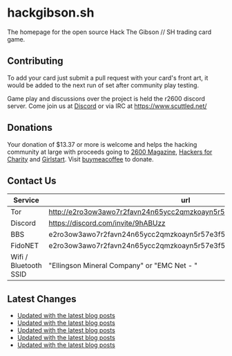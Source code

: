 # hackgibson.sh
The homepage for the open source Hack The Gibson // SH trading card game.


## Contributing

To add your card just submit a pull request with your card's front art, it would be added to the next run of set after community play testing.

Game play and discussions over the project is held the r2600 discord server. Come join us at [Discord](https://discord.com/invite/9hABUzz) or via IRC at https://www.scuttled.net/


## Donations

Your donation of $13.37 or more is welcome and helps the hacking community at large with proceeds going to [2600 Magazine](https://2600.com/), [Hackers for Charity](https://hackersforcharity.org) and [Girlstart](https://girlstart.org).  Visit [buymeacoffee](https://www.buymeacoffee.com/hackgibson.sh) to donate.


## Contact Us

Service | url
-|-
Tor | http://e2ro3ow3awo7r2favn24n65ycc2qmzkoayn5r57e3f56nvjwdcgg32ad.onion
Discord | https://discord.com/invite/9hABUzz
BBS | e2ro3ow3awo7r2favn24n65ycc2qmzkoayn5r57e3f56nvjwdcgg32ad.onion:23
FidoNET | e2ro3ow3awo7r2favn24n65ycc2qmzkoayn5r57e3f56nvjwdcgg32ad.onion:24554
Wifi / Bluetooth SSID | "Ellingson Mineral Company" or "EMC Net - <fidonet address>"

## Latest Changes
<!-- BLOG-POST-LIST:START -->
- [Updated with the latest blog posts](https://github.com/DFW2600/hackgibson.sh/commit/e34fd31f8ca7cd05f160900418b06f8c9809747d)
- [Updated with the latest blog posts](https://github.com/DFW2600/hackgibson.sh/commit/55f4327f0845bda0ea4c1f419ed86cccf0cc93ff)
- [Updated with the latest blog posts](https://github.com/DFW2600/hackgibson.sh/commit/c10d6fc4bc67f6638ca9ef04832ae12151459ec3)
- [Updated with the latest blog posts](https://github.com/DFW2600/hackgibson.sh/commit/ae998f59796954d091a8dfa6a8788e9d53236dde)
- [Updated with the latest blog posts](https://github.com/DFW2600/hackgibson.sh/commit/5830e4ad54f23fb0e1061b4fa4b971c8a93725e0)
<!-- BLOG-POST-LIST:END -->
